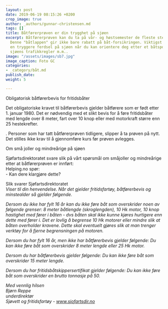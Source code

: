 ```yaml
---
layout: post
date: 2019-06-19 08:15:26 +0200
crop_image: true
author: _authors/gunnar-christensen.md
tags: []
title: Båtførerprøven er din trygghet på sjøen
excerpt: Båtførerprøven kan du ta på vår- og høstsemester de fleste steder her i landet.
  Denne "båtlappen" gir ikke bare rabatt på båt-forsikringen. Viktigst er at du får
  en tryggere ferdsel på sjøen når du kan orientere deg etter et båtsportkart, kjenne
  sjøens trafikkregler m.m..
image: "/assets/images/sb7.jpg"
image_caption: Foto GC
categories:
- _category/båt.md
publish_date: 
weight: 5

---
```


Obligatorisk båtførerbevis for fritidsbåter

Det obligatoriske kravet til båtførerbevis gjelder båtførere som er født etter 1. januar 1980. Det er nødvendig med et slikt bevis for å føre fritidsbåter med lengde over 8 meter, fart over 10 knop eller med motorkraft større enn 25 hestekrefter.

. Personer som har tatt båtførerprøven tidligere, slipper å ta prøven på nytt. Det stilles ikke krav til å gjennomføre kurs før prøven avlegges.

Om små joller og mindreårige på sjøen

Sjøfartsdirektoratet svare slik på vårt spørsmål om småjoller og mindreårige  
etter at båtførerprøven er innført:  
Helping.no spør:  
\- Kan dere klargjøre dette?

Slik svarer Sjøfartsdirektoratet  
_Viser til din henvendelse. Når det gjelder fritidsfartøy, båtførerbevis og minstealder så gjelder følgende._

_Dersom du ikke har fylt 16 år kan du ikke føre båt som overskrider noen av følgende grenser: 8 meter båtlengde (skroglengden), 10 Hk motor, 10 knop hastighet med fører i båten - dvs båten skal ikke kunne kjøres hurtigere enn dette med fører i. Det er lovlig å begrense 10 Hk motorer eller mindre slik at båten overholder kravene. Dette skal eventuelt gjøres slik at man trenger verktøy for å fjerne begrensningen på motoren._

_Dersom du har fylt 16 år, men ikke har båtførerbevis gjelder følgende: Du kan ikke føre båt som overskrider 8 meter lengde eller 25 Hk motor._

_Dersom du har båtførerbevis gjelder følgende: Du kan ikke føre båt som overskrider 15 meter lengde._

_Dersom du har fritidsbåtskippersertifikat gjelder følgende: Du kan ikke føre båt som overskrider en brutto tonnasje på 50._

_Med vennlig hilsen_  
_Bjørn Reppe_  
_underdirektør_  
_Sjøvett og fritidsfartøy - www.sjofartsdir.no_